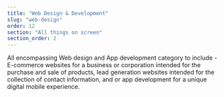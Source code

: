 ```yaml
---
title: "Web Design & Development"
slug: "web-design"
order: 12
section: "All things on screen"
section_order: 2
---
```


All encompassing Web design and App development category to include - E-commerce websites for a business or corporation intended for the purchase and sale of products, lead generation websites intended for the collection of contact information, and or app development for a unique digital mobile experience.